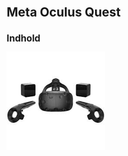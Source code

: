 # Meta Oculus Quest
## Indhold


<td  width="50%"><a href="/HTC Vive/"><img src="PICTURE VR/htcvive.jpg" alt="HTC Vive"/></a></td>
